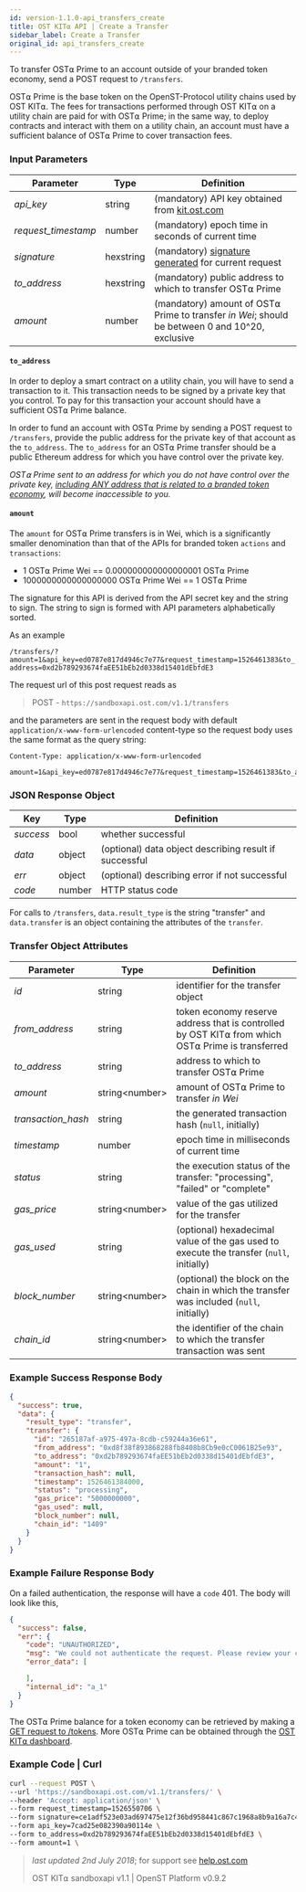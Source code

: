 ```yaml
---
id: version-1.1.0-api_transfers_create
title: OST KIT⍺ API | Create a Transfer
sidebar_label: Create a Transfer
original_id: api_transfers_create
---
```


To transfer OST⍺ Prime to an account outside of your branded token economy, send a POST request to `/transfers`.

OST⍺ Prime is the base token on the OpenST-Protocol utility chains used by OST KIT⍺. The fees for transactions performed through OST KIT⍺ on a utility chain are paid for with OST⍺ Prime; in the same way, to deploy contracts and interact with them on a utility chain, an account must have a sufficient balance of OST⍺ Prime to cover transaction fees.

### Input Parameters

| Parameter           | Type      | Definition  |
|---------------------|-----------|--------|
| _api_key_           | string    | (mandatory) API key obtained from [kit.ost.com](https://kit.ost.com) |
| _request_timestamp_ | number    | (mandatory) epoch time in seconds of current time |
| _signature_         | hexstring | (mandatory) [<u>signature generated</u>](/docs/api_authentication.html) for current request |
| _to_address_        | hexstring | (mandatory) public address to which to transfer OST⍺ Prime |
| _amount_            | number    | (mandatory) amount of OST⍺ Prime to transfer _in Wei_; should be between 0 and 10^20, exclusive |

#### **`to_address`**

In order to deploy a smart contract on a utility chain, you will have to send a transaction to it. This transaction needs to be signed by a private key that you control. To pay for this transaction your account should have a sufficient OST⍺ Prime balance.

In order to fund an account with OST⍺ Prime by sending a POST request to `/transfers`, provide the public address for the private key of that account as the `to_address`. The `to_address` for an OST⍺ Prime transfer should be a public Ethereum address for which you have control over the private key.

*OST⍺ Prime sent to an address for which you do not have control over the private key, <u>including ANY address that is related to a branded token economy</u>, will become inaccessible to you.*

#### **`amount`**

The `amount` for OST⍺ Prime transfers is in Wei, which is a significantly smaller denomination than that of the APIs for branded token `actions` and `transactions`:
- 1 OST⍺ Prime Wei == 0.000000000000000001 OST⍺ Prime
- 1000000000000000000 OST⍺ Prime Wei == 1 OST⍺ Prime

The signature for this API is derived from the API secret key and the string to sign. The string to sign is formed with API parameters alphabetically sorted.

As an example

`/transfers/?amount=1&api_key=ed0787e817d4946c7e77&request_timestamp=1526461383&to_address=0xd2b789293674faEE51bEb2d0338d15401dEbfdE3`

The request url of this post request reads as

> POST - `https://sandboxapi.ost.com/v1.1/transfers`

and the parameters are sent in the request body with default `application/x-www-form-urlencoded` content-type so the request body uses the same format as the query string:

```
Content-Type: application/x-www-form-urlencoded

amount=1&api_key=ed0787e817d4946c7e77&request_timestamp=1526461383&to_address=0xd2b789293674faEE51bEb2d0338d15401dEbfdE3&signature=9df6e31ebc82db03e5a06404959c1301da632041d1930e29a9ed25db2571e7d7

```

### JSON Response Object

| Key        | Type   | Definition      |
|------------|--------|------------|
| _success_  | bool   | whether successful |
| _data_     | object | (optional) data object describing result if successful   |
| _err_      | object | (optional) describing error if not successful |
| _code_     | number | HTTP status code |

For calls to `/transfers`, `data.result_type` is the string "transfer" and `data.transfer` is an object containing the attributes of the `transfer`.

### Transfer Object Attributes

| Parameter | Type   | Definition  |
|-----------|--------|--------|
| _id_                | string | identifier for the transfer object |
| _from_address_      | string | token economy reserve address that is controlled by OST KIT⍺ from which OST⍺ Prime is transferred |
| _to_address_        | string | address to which to transfer OST⍺ Prime |
| _amount_            | string\<number\> | amount of OST⍺ Prime to transfer *in Wei* |
| _transaction_hash_  | string | the generated transaction hash (`null`, initially) |
| _timestamp_         | number | epoch time in milliseconds of current time |
| _status_            | string | the execution status of the transfer: "processing", "failed" or "complete" |
| _gas_price_         | string\<number\> | value of the gas utilized for the transfer |
| _gas_used_          | string | (optional) hexadecimal value of the gas used to execute the transfer (`null`, initially) |
| _block_number_      | string\<number\> | (optional) the block on the chain in which the transfer was included (`null`, initially) |
| _chain_id_          | string\<number\> | the identifier of the chain to which the transfer transaction was sent |


### Example Success Response Body

```json
{
  "success": true,
  "data": {
    "result_type": "transfer",
    "transfer": {
      "id": "265187af-a975-497a-8cdb-c59244a36e61",
      "from_address": "0xd8f38f893868288fb8408b8Cb9e0cC0061B25e93",
      "to_address": "0xd2b789293674faEE51bEb2d0338d15401dEbfdE3",
      "amount": "1",
      "transaction_hash": null,
      "timestamp": 1526461384000,
      "status": "processing",
      "gas_price": "5000000000",
      "gas_used": null,
      "block_number": null,
      "chain_id": "1409"
    }
  }
}

```

### Example Failure Response Body

On a failed authentication, the response will have a `code` 401. The body will look like this,

```json
{
  "success": false,
  "err": {
    "code": "UNAUTHORIZED",
    "msg": "We could not authenticate the request. Please review your credentials and authentication method.",
    "error_data": [

    ],
    "internal_id": "a_1"
  }
}
```

The OST⍺ Prime balance for a token economy can be retrieved by making a [<u>GET request to /tokens</u>](/docs/api_token.html). More OST⍺ Prime can be obtained through the [<u>OST KIT⍺ dashboard</u>](https://kit.ost.com).

### Example Code | Curl
```bash
curl --request POST \
--url 'https://sandboxapi.ost.com/v1.1/transfers/' \
--header 'Accept: application/json' \
--form request_timestamp=1526550706 \
--form signature=ce1adf523e03ad697475e12f36bd958441c867c1968a8b9a16a7c446bcb711fe \
--form api_key=7cad25e082390a90114e \
--form to_address=0xd2b789293674faEE51bEb2d0338d15401dEbfdE3 \
--form amount=1 \
```

>_last updated 2nd July 2018_; for support see [<u>help.ost.com</u>](https://help.ost.com)
>
> OST KIT⍺ sandboxapi v1.1 | OpenST Platform v0.9.2
